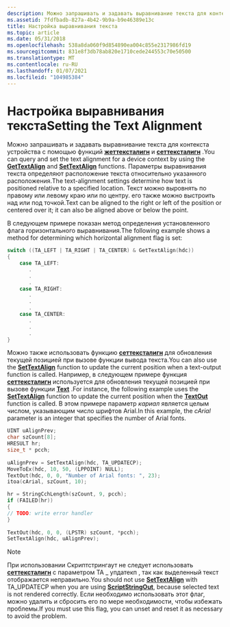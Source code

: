 ```yaml
---
description: Можно запрашивать и задавать выравнивание текста для контекста устройства с помощью функций Жеттексталигн и Сеттексталигн.
ms.assetid: 7fdfbadb-827a-4b42-9b9a-b9e46389e13c
title: Настройка выравнивания текста
ms.topic: article
ms.date: 05/31/2018
ms.openlocfilehash: 538a8da060f9d854890ea004c855e2317986fd19
ms.sourcegitcommit: 831e8f3db78ab820e1710cede244553c70e50500
ms.translationtype: MT
ms.contentlocale: ru-RU
ms.lasthandoff: 01/07/2021
ms.locfileid: "104985384"
---
```

# <a name="setting-the-text-alignment"></a><span data-ttu-id="8d8a6-103">Настройка выравнивания текста</span><span class="sxs-lookup"><span data-stu-id="8d8a6-103">Setting the Text Alignment</span></span>

<span data-ttu-id="8d8a6-104">Можно запрашивать и задавать выравнивание текста для контекста устройства с помощью функций [**жеттексталигн**](/windows/desktop/api/Wingdi/nf-wingdi-gettextalign) и [**сеттексталигн**](/windows/desktop/api/Wingdi/nf-wingdi-settextalign) .</span><span class="sxs-lookup"><span data-stu-id="8d8a6-104">You can query and set the text alignment for a device context by using the [**GetTextAlign**](/windows/desktop/api/Wingdi/nf-wingdi-gettextalign) and [**SetTextAlign**](/windows/desktop/api/Wingdi/nf-wingdi-settextalign) functions.</span></span> <span data-ttu-id="8d8a6-105">Параметры выравнивания текста определяют расположение текста относительно указанного расположения.</span><span class="sxs-lookup"><span data-stu-id="8d8a6-105">The text-alignment settings determine how text is positioned relative to a specified location.</span></span> <span data-ttu-id="8d8a6-106">Текст можно выровнять по правому или левому краю или по центру. его также можно выстроить над или под точкой.</span><span class="sxs-lookup"><span data-stu-id="8d8a6-106">Text can be aligned to the right or left of the position or centered over it; it can also be aligned above or below the point.</span></span>

<span data-ttu-id="8d8a6-107">В следующем примере показан метод определения установленного флага горизонтального выравнивания.</span><span class="sxs-lookup"><span data-stu-id="8d8a6-107">The following example shows a method for determining which horizontal alignment flag is set:</span></span>


```C++
switch ((TA_LEFT | TA_RIGHT | TA_CENTER) & GetTextAlign(hdc)) 
{ 
    case TA_LEFT: 
       . 
       . 
       . 
    case TA_RIGHT: 
       . 
       . 
       . 
    case TA_CENTER: 
       . 
       . 
       . 
} 
```



<span data-ttu-id="8d8a6-108">Можно также использовать функцию [**сеттексталигн**](/windows/desktop/api/Wingdi/nf-wingdi-settextalign) для обновления текущей позицией при вызове функции вывода текста.</span><span class="sxs-lookup"><span data-stu-id="8d8a6-108">You can also use the [**SetTextAlign**](/windows/desktop/api/Wingdi/nf-wingdi-settextalign) function to update the current position when a text-output function is called.</span></span> <span data-ttu-id="8d8a6-109">Например, в следующем примере функция [**сеттексталигн**](/windows/win32/api/wingdi/nf-wingdi-settextalign) используется для обновления текущей позицией при вызове функции [**Text**](/windows/desktop/api/Wingdi/nf-wingdi-textouta) .</span><span class="sxs-lookup"><span data-stu-id="8d8a6-109">For instance, the following example uses the [**SetTextAlign**](/windows/win32/api/wingdi/nf-wingdi-settextalign) function to update the current position when the [**TextOut**](/windows/desktop/api/Wingdi/nf-wingdi-textouta) function is called.</span></span> <span data-ttu-id="8d8a6-110">В этом примере параметр *кариал* является целым числом, указывающим число шрифтов Arial.</span><span class="sxs-lookup"><span data-stu-id="8d8a6-110">In this example, the *cArial* parameter is an integer that specifies the number of Arial fonts.</span></span>


```C++
UINT uAlignPrev; 
char szCount[8];
HRESULT hr;
size_t * pcch; 
 
uAlignPrev = SetTextAlign(hdc, TA_UPDATECP); 
MoveToEx(hdc, 10, 50, (LPPOINT) NULL); 
TextOut(hdc, 0, 0, "Number of Arial fonts: ", 23); 
itoa(cArial, szCount, 10); 

hr = StringCchLength(szCount, 9, pcch);
if (FAILED(hr))
{
// TODO: write error handler 
}
 
TextOut(hdc, 0, 0, (LPSTR) szCount, *pcch); 
SetTextAlign(hdc, uAlignPrev); 
```



> [!Note]  
> <span data-ttu-id="8d8a6-111">При использовании Скриптстрингаут не следует использовать [**сеттексталигн**](/windows/win32/api/wingdi/nf-wingdi-settextalign) с параметром TA \_ упдатекп [](/windows/win32/api/usp10/nf-usp10-scriptstringout), так как выделенный текст отображается неправильно.</span><span class="sxs-lookup"><span data-stu-id="8d8a6-111">You should not use [**SetTextAlign**](/windows/win32/api/wingdi/nf-wingdi-settextalign) with TA\_UPDATECP when you are using [**ScriptStringOut**](/windows/win32/api/usp10/nf-usp10-scriptstringout), because selected text is not rendered correctly.</span></span> <span data-ttu-id="8d8a6-112">Если необходимо использовать этот флаг, можно удалить и сбросить его по мере необходимости, чтобы избежать проблемы.</span><span class="sxs-lookup"><span data-stu-id="8d8a6-112">If you must use this flag, you can unset and reset it as necessary to avoid the problem.</span></span>

 

 

 
